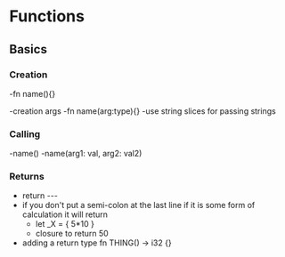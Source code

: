 # Functions

## Basics

### Creation
-fn name(){}

-creation args
    -fn name(arg:type){}
    -use string slices for passing strings 

### Calling
-name()
-name(arg1: val, arg2: val2)

### Returns 
- return ---
- if you don't put a semi-colon at the last line if it is some form of calculation it will return 
    - let _X = {
        5*10
    }
    - closure to return 50
- adding a return type fn THING() -> i32 {}